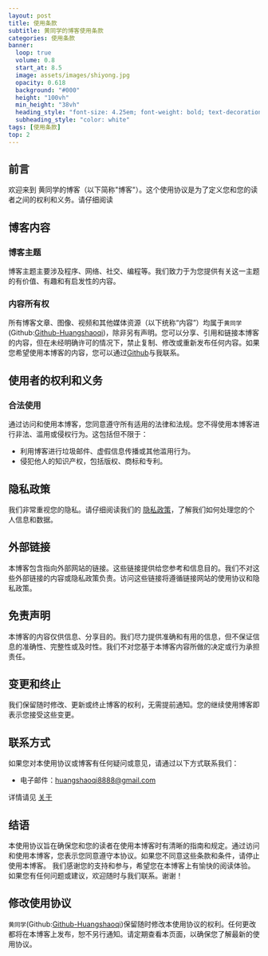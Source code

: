 ```yaml
---
layout: post
title: 使用条款
subtitle: 黄同学的博客使用条款
categories: 使用条款
banner:
  loop: true
  volume: 0.8
  start_at: 8.5
  image: assets/images/shiyong.jpg
  opacity: 0.618
  background: "#000"
  height: "100vh"
  min_height: "38vh"
  heading_style: "font-size: 4.25em; font-weight: bold; text-decoration: underline"
  subheading_style: "color: white"
tags: [使用条款]
top: 2
---
```


## 前言
欢迎来到 黄同学的博客（以下简称"博客"）。这个使用协议是为了定义您和您的读者之间的权利和义务。请仔细阅读
## 博客内容
### 博客主题
博客主题主要涉及程序、网络、社交、编程等。我们致力于为您提供有关这一主题的有价值、有趣和有启发性的内容。
### 内容所有权
所有博客文章、图像、视频和其他媒体资源（以下统称“内容”）均属于`黄同学`(Github:[Github-Huangshaoqi](https://github.com/Github-Huangshaoqi))，除非另有声明。您可以分享、引用和链接本博客的内容，但在未经明确许可的情况下，禁止复制、修改或重新发布任何内容。如果您希望使用本博客的内容，您可以通过[Github](https://github.com/Github-Huangshaoqi)与我联系。
## 使用者的权利和义务
### 合法使用
通过访问和使用本博客，您同意遵守所有适用的法律和法规。您不得使用本博客进行非法、滥用或侵权行为。这包括但不限于：
- 利用博客进行垃圾邮件、虚假信息传播或其他滥用行为。
- 侵犯他人的知识产权，包括版权、商标和专利。

## 隐私政策
我们非常重视您的隐私。请仔细阅读我们的 [隐私政策](2023-11-4-Privacy-Policy.html)，了解我们如何处理您的个人信息和数据。
## 外部链接
本博客包含指向外部网站的链接。这些链接提供给您参考和信息目的。我们不对这些外部链接的内容或隐私政策负责。访问这些链接将遵循链接网站的使用协议和隐私政策。
## 免责声明
本博客的内容仅供信息、分享目的。我们尽力提供准确和有用的信息，但不保证信息的准确性、完整性或及时性。我们不对您基于本博客内容所做的决定或行为承担责任。
## 变更和终止
我们保留随时修改、更新或终止博客的权利，无需提前通知。您的继续使用博客即表示您接受这些变更。
## 联系方式
如果您对本使用协议或博客有任何疑问或意见，请通过以下方式联系我们：
- 电子邮件：huangshaoqi8888@gmail.com

详情请见 [关于](https://github-huangshaoqi.github.io/about.html)
## 结语
本使用协议旨在确保您和您的读者在使用本博客时有清晰的指南和规定。通过访问和使用本博客，您表示您同意遵守本协议。如果您不同意这些条款和条件，请停止使用本博客。
我们感谢您的支持和参与，希望您在本博客上有愉快的阅读体验。如果您有任何问题或建议，欢迎随时与我们联系。谢谢！
## 修改使用协议
`黄同学`(Github:[Github-Huangshaoqi](https://github.com/Github-Huangshaoqi))保留随时修改本使用协议的权利。任何更改都将在本博客上发布，恕不另行通知。请定期查看本页面，以确保您了解最新的使用协议。

<script src="https://giscus.app/client.js"
        data-repo="Github-Huangshaoqi/Github-Huangshaoqi.github.io"
        data-repo-id="R_kgDOKmhZkg"
        data-category="Announcements"
        data-category-id="DIC_kwDOKmhZks4Caohl"
        data-mapping="pathname"
        data-strict="0"
        data-reactions-enabled="1"
        data-emit-metadata="0"
        data-input-position="bottom"
        data-theme="preferred_color_scheme"
        data-lang="zh-CN"
        crossorigin="anonymous"
        async>
</script>
